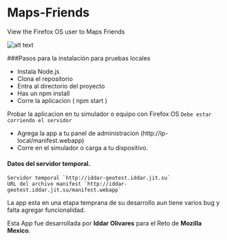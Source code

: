 Maps-Friends
============

View the Firefox OS user to Maps Friends

![alt text](http://iddar-geotest.iddar.jit.su/images/screnn.png "Scrennshot de la aplicacion Maps-Friends")

###Pasos para la instalación para pruebas locales

- Instala Node.js
- Clona el repositorio
- Entra al directorio del proyecto
- Has un npm install
- Corre la aplicacion ( npm start )

Probar la aplicacion en tu simulador o equipo con Firefox OS
`Debe estar corriendo el servidor`
- Agrega la app a tu panel de administracion (http://ip-local/manifest.webapp)
- Corre en el simulador o carga a tu dispositivo.

#### Datos del servidor temporal.

	Servidor temporal `http://iddar-geotest.iddar.jit.su`
	URL del archivo manifest `http://iddar-geotest.iddar.jit.su/manifest.webapp`


La app esta en una etapa temprana de su desarrollo aun tiene varios bug y falta agregar funcionalidad. 

Esta App fue desarrollada por **Iddar Olivares** para el Reto de **Mozilla Mexico**.